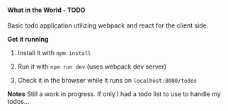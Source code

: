 #### What in the World - TODO
Basic todo application utilizing webpack and react for the client side.

**Get it running**

1. Install it with `npm install`

2. Run it with `npm run dev` (uses webpack dev server)

3. Check it in the browser while it runs on `localhost:8080/todos`

**Notes**
Still a work in progress. If only I had a todo list to use to handle my todos...
